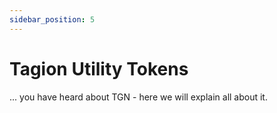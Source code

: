 ```yaml
---
sidebar_position: 5
---
```


# Tagion Utility Tokens

... you have heard about TGN - here we will explain all about it.
